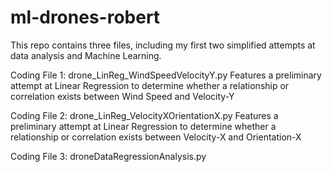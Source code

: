 # ml-drones-robert

This repo contains three files, including my first two simplified attempts at data analysis and Machine Learning.

Coding File 1: drone_LinReg_WindSpeedVelocityY.py
    Features a preliminary attempt at Linear Regression to determine whether a relationship or correlation exists between Wind Speed and Velocity-Y
    
Coding File 2: drone_LinReg_VelocityXOrientationX.py
    Features a preliminary attempt at Linear Regression to determine whether a relationship or correlation exists between Velocity-X and Orientation-X
    
Coding File 3: droneDataRegressionAnalysis.py
